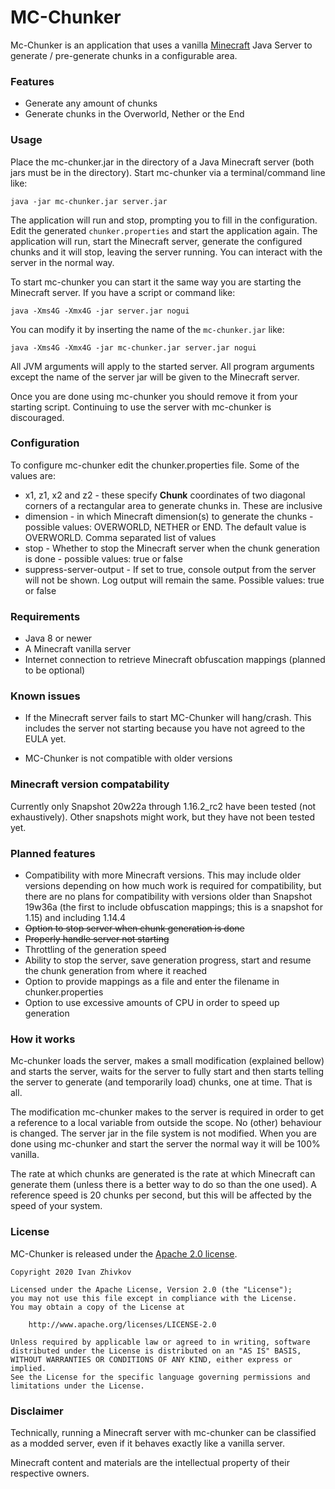 # MC-Chunker

Mc-Chunker is an application that uses a vanilla [Minecraft](https://www.minecraft.net/) Java Server to generate / pre-generate chunks in a configurable area.

### Features
- Generate any amount of chunks
- Generate chunks in the Overworld, Nether or the End

### Usage
Place the mc-chunker.jar in the directory of a Java Minecraft server (both jars must be in the directory). Start mc-chunker via a terminal/command line like:

`java -jar mc-chunker.jar server.jar`

The application will run and stop, prompting you to fill in the configuration. Edit the
generated `chunker.properties` and start the application again. The application
will run, start the Minecraft server, generate the configured chunks and it will stop,
leaving the server running. You can interact with the server in the normal way.

To start mc-chunker you can start it the same way you are starting the Minecraft server.
If you have a script or command like:

`java -Xms4G -Xmx4G -jar server.jar nogui`

You can modify it by inserting the name of the `mc-chunker.jar` like:

`java -Xms4G -Xmx4G -jar mc-chunker.jar server.jar nogui`

All JVM arguments will apply to the started server. All program arguments
except the name of the server jar will be given to the Minecraft server.

Once you are done using mc-chunker you should remove it from your starting script.
Continuing to use the server with mc-chunker is discouraged.

### Configuration
To configure mc-chunker edit the chunker.properties file. Some of the values are:
- x1, z1, x2 and z2 - these specify **Chunk** coordinates of two diagonal corners
of a rectangular area to generate chunks in. These are inclusive
- dimension - in which Minecraft dimension(s) to generate the chunks - possible
values: OVERWORLD, NETHER or END. The default value is OVERWORLD. Comma separated list of values
- stop - Whether to stop the Minecraft server when the chunk generation is
done - possible values: true or false
- suppress-server-output - If set to true, console output from the server will not
be shown. Log output will remain the same. Possible values: true or false 

### Requirements
- Java 8 or newer
- A Minecraft vanilla server
- Internet connection to retrieve Minecraft obfuscation mappings (planned to be optional)

### Known issues

- If the Minecraft server fails to start MC-Chunker will hang/crash. This includes the
server not starting because you have not agreed to the EULA yet.

- MC-Chunker is not compatible with older versions

### Minecraft version compatability
Currently only Snapshot 20w22a through 1.16.2_rc2 have been tested (not exhaustively). Other
snapshots might work, but they have not been tested yet.

### Planned features

- Compatibility with more Minecraft versions. This may include older versions depending
on how much work is required for compatibility, but there are no plans for compatibility
with versions older than Snapshot 19w36a (the first to include obfuscation mappings; this is
a snapshot for 1.15) and including 1.14.4
- ~~Option to stop server when chunk generation is done~~
- ~~Properly handle server not starting~~
- Throttling of the generation speed
- Ability to stop the server, save generation progress, start and resume the chunk generation
from where it reached
- Option to provide mappings as a file and enter the filename in chunker.properties
- Option to use excessive amounts of CPU in order to speed up generation

### How it works
Mc-chunker loads the server, makes a small modification (explained bellow) and starts the server,
waits for the server to fully start and then starts telling the server to generate (and
temporarily load) chunks, one at time. That is all.

The modification mc-chunker makes to the server is required in order to get a reference to a
local variable from outside the scope. No (other) behaviour is changed. The server jar in the
file system is not modified. When you are done using mc-chunker and start the server the normal
way it will be 100% vanilla.

The rate at which chunks are generated is the rate at which Minecraft can generate them (unless
there is a better way to do so than the one used). A reference speed is 20 chunks per second, but
this will be affected by the speed of your system.

### License

MC-Chunker is released under the [Apache 2.0 license](LICENSE).

```
Copyright 2020 Ivan Zhivkov

Licensed under the Apache License, Version 2.0 (the "License");
you may not use this file except in compliance with the License.
You may obtain a copy of the License at

    http://www.apache.org/licenses/LICENSE-2.0

Unless required by applicable law or agreed to in writing, software
distributed under the License is distributed on an "AS IS" BASIS,
WITHOUT WARRANTIES OR CONDITIONS OF ANY KIND, either express or implied.
See the License for the specific language governing permissions and
limitations under the License.
```

### Disclaimer

Technically, running a Minecraft server with mc-chunker can be classified as a modded server, even
if it behaves exactly like a vanilla server.

Minecraft content and materials are the intellectual property of their respective owners.
